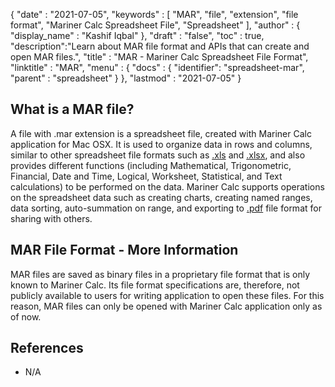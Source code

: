 {
  "date" : "2021-07-05",
  "keywords" : [ "MAR", "file", "extension", "file format", "Mariner Calc Spreadsheet File", "Spreadsheet" ],
  "author" : {
    "display_name" : "Kashif Iqbal"
  },
  "draft" : "false",
  "toc" : true,
  "description":"Learn about MAR file format and APIs that can create and open MAR files.",
  "title" : "MAR - Mariner Calc Spreadsheet File Format",
  "linktitle" : "MAR",
  "menu" : {
    "docs" : {
    "identifier": "spreadsheet-mar",
      "parent" : "spreadsheet"
    }
  },
  "lastmod" : "2021-07-05"
}

## What is a MAR file?

A file with .mar extension is a spreadsheet file, created with Mariner Calc application for Mac OSX. It is used to organize data in rows and columns, similar to other spreadsheet file formats such as [.xls](/spreadsheet/xls/) and [.xlsx](/spreadsheet/xlsx/), and also provides different functions (including Mathematical, Trigonometric, Financial, Date and Time, Logical, Worksheet, Statistical, and Text calculations) to be performed on the data. Mariner Calc supports operations on the spreadsheet data such as creating charts, creating named ranges, data sorting, auto-summation on range, and exporting to [.pdf](/pdf/) file format for sharing with others.

## MAR File Format - More Information

MAR files are saved as binary files in a proprietary file format that is only known to Mariner Calc. Its file format specifications are, therefore, not publicly available to users for writing application to open these files. For this reason, MAR files can only be opened with Mariner Calc application only as of now.

## References

* N/A
